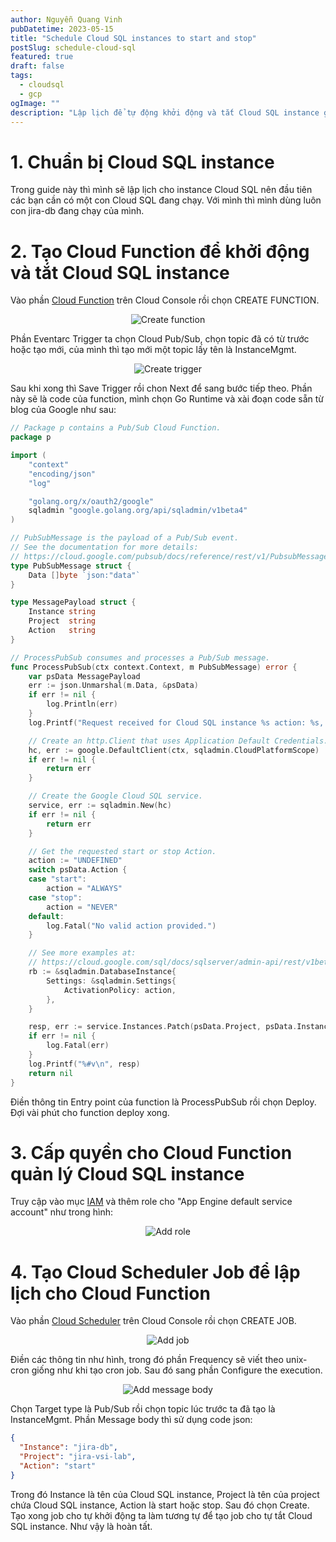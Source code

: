 ```yaml
---
author: Nguyễn Quang Vinh
pubDatetime: 2023-05-15
title: "Schedule Cloud SQL instances to start and stop"
postSlug: schedule-cloud-sql
featured: true
draft: false
tags:
  - cloudsql
  - gcp
ogImage: ""
description: "Lập lịch để tự động khởi động và tắt Cloud SQL instance giúp tiết kiệm chi phí"
---
```


# 1. Chuẩn bị Cloud SQL instance

Trong guide này thì mình sẽ lập lịch cho instance Cloud SQL nên đầu tiên các bạn cần có một con Cloud SQL đang chạy. Với mình thì mình dùng luôn con jira-db đang chạy của mình.

# 2. Tạo Cloud Function để khởi động và tắt Cloud SQL instance

Vào phần [Cloud Function](https://console.cloud.google.com/functions) trên Cloud Console rồi chọn CREATE FUNCTION.

<p align="center">
  <img src="https://raw.githubusercontent.com/hakuno2000/hakuno2000.github.io/master/src/content/blog/image/Screenshot%20from%202023-05-15%2015-01-42.png" alt="Create function">
</p>

Phần Eventarc Trigger ta chọn Cloud Pub/Sub, chọn topic đã có từ trước hoặc tạo mới, của mình thì tạo mới một topic lấy tên là InstanceMgmt.

<p align="center">
  <img src="https://raw.githubusercontent.com/hakuno2000/hakuno2000.github.io/master/src/content/blog/image/Screenshot%20from%202023-05-15%2015-09-59.png" alt="Create trigger">
</p>

Sau khi xong thì Save Trigger rồi chon Next để sang bước tiếp theo. Phần này sẽ là code của function, mình chọn Go Runtime và xài đoạn code sẵn từ blog của Google như sau:

```Go
// Package p contains a Pub/Sub Cloud Function.
package p

import (
	"context"
	"encoding/json"
	"log"

	"golang.org/x/oauth2/google"
	sqladmin "google.golang.org/api/sqladmin/v1beta4"
)

// PubSubMessage is the payload of a Pub/Sub event.
// See the documentation for more details:
// https://cloud.google.com/pubsub/docs/reference/rest/v1/PubsubMessage
type PubSubMessage struct {
	Data []byte `json:"data"`
}

type MessagePayload struct {
	Instance string
	Project  string
	Action   string
}

// ProcessPubSub consumes and processes a Pub/Sub message.
func ProcessPubSub(ctx context.Context, m PubSubMessage) error {
	var psData MessagePayload
	err := json.Unmarshal(m.Data, &psData)
	if err != nil {
		log.Println(err)
	}
	log.Printf("Request received for Cloud SQL instance %s action: %s, %s", psData.Action, psData.Instance, psData.Project)

	// Create an http.Client that uses Application Default Credentials.
	hc, err := google.DefaultClient(ctx, sqladmin.CloudPlatformScope)
	if err != nil {
		return err
	}

	// Create the Google Cloud SQL service.
	service, err := sqladmin.New(hc)
	if err != nil {
		return err
	}

	// Get the requested start or stop Action.
	action := "UNDEFINED"
	switch psData.Action {
	case "start":
		action = "ALWAYS"
	case "stop":
		action = "NEVER"
	default:
		log.Fatal("No valid action provided.")
	}

	// See more examples at:
	// https://cloud.google.com/sql/docs/sqlserver/admin-api/rest/v1beta4/instances/patch
	rb := &sqladmin.DatabaseInstance{
		Settings: &sqladmin.Settings{
			ActivationPolicy: action,
		},
	}

	resp, err := service.Instances.Patch(psData.Project, psData.Instance, rb).Context(ctx).Do()
	if err != nil {
		log.Fatal(err)
	}
	log.Printf("%#v\n", resp)
	return nil
}
```

Điền thông tin Entry point của function là ProcessPubSub rồi chọn Deploy. Đợi vài phút cho function deploy xong.

# 3. Cấp quyền cho Cloud Function quản lý Cloud SQL instance

Truy cập vào mục [IAM](https://console.cloud.google.com/iam-admin) và thêm role cho "App Engine default service account" như trong hình:

<p align="center">
  <img src="https://raw.githubusercontent.com/hakuno2000/hakuno2000.github.io/master/src/content/blog/image/Screenshot%20from%202023-05-15%2015-33-00.png" alt="Add role">
</p>

# 4. Tạo Cloud Scheduler Job để lập lịch cho Cloud Function

Vào phần [Cloud Scheduler](https://console.cloud.google.com/cloudscheduler) trên Cloud Console rồi chọn CREATE JOB.

<p align="center">
  <img src="https://raw.githubusercontent.com/hakuno2000/hakuno2000.github.io/master/src/content/blog/image/Screenshot%20from%202023-05-15%2015-44-36.png" alt="Add job">
</p>

Điền các thông tin như hình, trong đó phần Frequency sẽ viết theo unix-cron giống như khi tạo cron job. Sau đó sang phần Configure the execution.

<p align="center">
  <img src="https://raw.githubusercontent.com/hakuno2000/hakuno2000.github.io/master/src/content/blog/image/Screenshot%20from%202023-05-15%2018-07-16.png" alt="Add message body">
</p>

Chọn Target type là Pub/Sub rồi chọn topic lúc trước ta đã tạo là InstanceMgmt. Phần Message body thì sử dụng code json:

```json
{
  "Instance": "jira-db",
  "Project": "jira-vsi-lab",
  "Action": "start"
}
```

Trong đó Instance là tên của Cloud SQL instance, Project là tên của project chứa Cloud SQL instance, Action là start hoặc stop. Sau đó chọn Create.
Tạo xong job cho tự khởi động ta làm tương tự để tạo job cho tự tắt Cloud SQL instance. Như vậy là hoàn tất.
